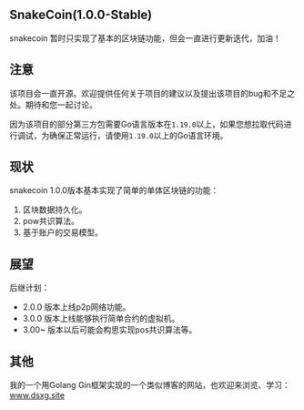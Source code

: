 ## SnakeCoin(1.0.0-Stable)

snakecoin 暂时只实现了基本的区块链功能，但会一直进行更新迭代，加油！

## 注意

该项目会一直开源。欢迎提供任何关于项目的建议以及提出该项目的bug和不足之处。期待和您一起讨论。

因为该项目的部分第三方包需要Go语言版本在`1.19.0`以上，如果您想拉取代码进行调试，为确保正常运行，请使用`1.19.0`以上的Go语言环境。

## 现状

snakecoin 1.0.0版本基本实现了简单的单体区块链的功能：

1. 区块数据持久化。
2. pow共识算法。
3. 基于账户的交易模型。

## 展望

后继计划：

* 2.0.0 版本上线p2p网络功能。
* 3.0.0 版本上线能够执行简单合约的虚拟机。
* 3.00~ 版本以后可能会构思实现pos共识算法等。

## 其他

我的一个用Golang Gin框架实现的一个类似博客的网站，也欢迎来浏览、学习：www.dsxg.site